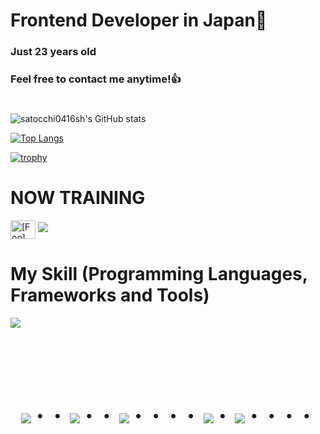 # Frontend Developer in Japan👋
### Just 23 years old 
### Feel free to contact me anytime!👍
#
![satocchi0416sh's GitHub stats](https://github-readme-stats.vercel.app/api?username=satocchi0416sh&show_icons=true&theme=vue-dark&count_private=true)

[![Top Langs](https://github-readme-stats.vercel.app/api/top-langs/?username=satocchi0416sh&layout=compact&theme=vue-dark)](https://github.com/anuraghazra/github-readme-stats)

[![trophy](https://github-profile-trophy.vercel.app/?username=satocchi0416sh&theme=discord)](https://github.com/ryo-ma/github-profile-trophy)

# NOW TRAINING

<p align="left">
<a href="https://twitter.com/satoyoshi416" target="blank"><img align="center" src="https://raw.githubusercontent.com/rahuldkjain/github-profile-readme-generator/master/src/images/icons/Social/twitter.svg" alt="[Foo]" height="30" width="40" /></a>
<a href="[Foo_email]"><img src="https://img.shields.io/badge/Gmail-d14836?style=flat-square&logo=Gmail&logoColor=white&link=[Foo_email]"/></a>
</p>



# My Skill (Programming Languages, Frameworks and Tools)

<img src="https://skillicons.dev/icons?i=c,cpp,cs,js,py,ts,dotnet,nestjs,nextjs,react,tailwind,firebase,mysql,prisma,aws,azure,nginx,discord, github,rider,vscode,vercel,npm,yarn,unity,blender,ps,pr,ai,xd" /> <br /><br />


<!-- --------------------------------- :) ---------------------------------- -->

<br><br><br>

<div align="center">
    <h1>
        <img src="https://user-images.githubusercontent.com/44926913/175852850-3fb6c715-1856-41ff-8c1f-94ce3b03b458.gif">・・
        <img src="https://user-images.githubusercontent.com/44926913/175853109-f8850656-6704-4a8a-bee6-9aca154d929b.gif">・・
        <img src="https://user-images.githubusercontent.com/44926913/175853154-5449d974-975e-44a6-ab84-a86031265e40.gif">・・・・
        <img src="https://user-images.githubusercontent.com/44926913/175853109-f8850656-6704-4a8a-bee6-9aca154d929b.gif">・
        <img src="https://user-images.githubusercontent.com/44926913/175853154-5449d974-975e-44a6-ab84-a86031265e40.gif">・・・・
    </h1>
  </div>
<br><br><br>

